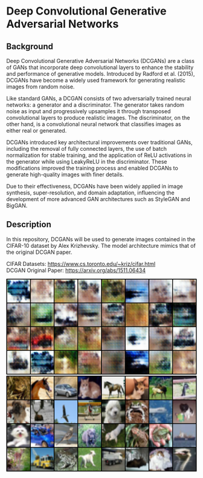 # Deep Convolutional Generative Adversarial Networks

## Background

Deep Convolutional Generative Adversarial Networks (DCGANs) are a class of GANs that incorporate deep convolutional layers to enhance the stability and performance of generative models. Introduced by Radford et al. (2015), DCGANs have become a widely used framework for generating realistic images from random noise.

Like standard GANs, a DCGAN consists of two adversarially trained neural networks: a generator and a discriminator. The generator takes random noise as input and progressively upsamples it through transposed convolutional layers to produce realistic images. The discriminator, on the other hand, is a convolutional neural network that classifies images as either real or generated. 

DCGANs introduced key architectural improvements over traditional GANs, including the removal of fully connected layers, the use of batch normalization for stable training, and the application of ReLU activations in the generator while using LeakyReLU in the discriminator. These modifications improved the training process and enabled DCGANs to generate high-quality images with finer details. 

Due to their effectiveness, DCGANs have been widely applied in image synthesis, super-resolution, and domain adaptation, influencing the development of more advanced GAN architectures such as StyleGAN and BigGAN.

## Description

In this repository, DCGANs will be used to generate images contained in the CIFAR-10 dataset by Alex Krizhevsky. The model architecture mimics that of the original DCGAN paper.

CIFAR Datasets: https://www.cs.toronto.edu/~kriz/cifar.html \
DCGAN Original Paper: https://arxiv.org/abs/1511.06434

![alt text](https://github.com/markhywang/dcgan-cifar/blob/master/assets/generated-images.png)
![alt text](https://github.com/markhywang/dcgan-cifar/blob/master/assets/real-images.png)
